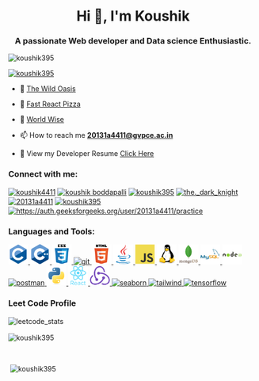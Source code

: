 <h1 align="center">Hi 👋, I'm Koushik</h1>
<h3 align="center">A passionate Web developer and Data science Enthusiastic.</h3>

<p align="left"> <img src="https://komarev.com/ghpvc/?username=koushik395&label=Profile%20views&color=0e75b6&style=flat" alt="koushik395" /> </p>

<p align="left"> <a href="https://github.com/ryo-ma/github-profile-trophy"><img src="https://github-profile-trophy.vercel.app/?username=koushik395" alt="koushik395" /></a> </p>

- 🔭 [The Wild Oasis](https://projectk-wild-oasis.netlify.app/)

- 👯 [Fast React Pizza](https://projectk-fast-pizza.netlify.app/)

- 🤝 [World Wise](https://projectk-world-wise.netlify.app/)

- 📫 How to reach me **20131a4411@gvpce.ac.in**

- 📄 View my Developer Resume [Click Here]([https://drive.google.com/file/d/1oFZjR2BUQAwpFwvNq8uCEPaqIIdN4N9s/view?usp=drive_link](https://drive.google.com/file/d/1fWW1XI-CS5bdLn6OY2L6cllvfhfT2eH8/view?usp=drive_link))

<h3 align="left">Connect with me:</h3>
<p align="left">
<a href="https://twitter.com/koushik4411" target="blank"><img align="center" src="https://raw.githubusercontent.com/rahuldkjain/github-profile-readme-generator/master/src/images/icons/Social/twitter.svg" alt="koushik4411" height="30" width="40" /></a>
<a href="https://linkedin.com/in/koushik boddapalli" target="blank"><img align="center" src="https://raw.githubusercontent.com/rahuldkjain/github-profile-readme-generator/master/src/images/icons/Social/linked-in-alt.svg" alt="koushik boddapalli" height="30" width="40" /></a>
<a href="https://codesandbox.com/koushik395" target="blank"><img align="center" src="https://raw.githubusercontent.com/rahuldkjain/github-profile-readme-generator/master/src/images/icons/Social/codesandbox.svg" alt="koushik395" height="30" width="40" /></a>
<a href="https://instagram.com/the._dark_knight" target="blank"><img align="center" src="https://raw.githubusercontent.com/rahuldkjain/github-profile-readme-generator/master/src/images/icons/Social/instagram.svg" alt="the._dark_knight" height="30" width="40" /></a>
<a href="https://www.hackerrank.com/20131a4411" target="blank"><img align="center" src="https://raw.githubusercontent.com/rahuldkjain/github-profile-readme-generator/master/src/images/icons/Social/hackerrank.svg" alt="20131a4411" height="30" width="40" /></a>
<a href="https://www.leetcode.com/koushik395" target="blank"><img align="center" src="https://raw.githubusercontent.com/rahuldkjain/github-profile-readme-generator/master/src/images/icons/Social/leet-code.svg" alt="koushik395" height="30" width="40" /></a>
<a href="https://auth.geeksforgeeks.org/user/https://auth.geeksforgeeks.org/user/20131a4411/practice" target="blank"><img align="center" src="https://raw.githubusercontent.com/rahuldkjain/github-profile-readme-generator/master/src/images/icons/Social/geeks-for-geeks.svg" alt="https://auth.geeksforgeeks.org/user/20131a4411/practice" height="30" width="40" /></a>
</p>

<h3 align="left">Languages and Tools:</h3>
<p align="left"> </a> <a href="https://www.cprogramming.com/" target="_blank" rel="noreferrer"> <img src="https://raw.githubusercontent.com/devicons/devicon/master/icons/c/c-original.svg" alt="c" width="40" height="40"/> </a> <a href="https://www.w3schools.com/cpp/" target="_blank" rel="noreferrer"> <img src="https://raw.githubusercontent.com/devicons/devicon/master/icons/cplusplus/cplusplus-original.svg" alt="cplusplus" width="40" height="40"/> </a> <a href="https://www.w3schools.com/css/" target="_blank" rel="noreferrer"> <img src="https://raw.githubusercontent.com/devicons/devicon/master/icons/css3/css3-original-wordmark.svg" alt="css3" width="40" height="40"/> </a> <a href="https://git-scm.com/" target="_blank" rel="noreferrer"> <img src="https://www.vectorlogo.zone/logos/git-scm/git-scm-icon.svg" alt="git" width="40" height="40"/> </a> <a href="https://www.w3.org/html/" target="_blank" rel="noreferrer"> <img src="https://raw.githubusercontent.com/devicons/devicon/master/icons/html5/html5-original-wordmark.svg" alt="html5" width="40" height="40"/> </a> <a href="https://www.java.com" target="_blank" rel="noreferrer"> <img src="https://raw.githubusercontent.com/devicons/devicon/master/icons/java/java-original.svg" alt="java" width="40" height="40"/> </a> <a href="https://developer.mozilla.org/en-US/docs/Web/JavaScript" target="_blank" rel="noreferrer"> <img src="https://raw.githubusercontent.com/devicons/devicon/master/icons/javascript/javascript-original.svg" alt="javascript" width="40" height="40"/> </a> <a href="https://www.linux.org/" target="_blank" rel="noreferrer"> <img src="https://raw.githubusercontent.com/devicons/devicon/master/icons/linux/linux-original.svg" alt="linux" width="40" height="40"/> </a> <a href="https://www.mongodb.com/" target="_blank" rel="noreferrer"> <img src="https://raw.githubusercontent.com/devicons/devicon/master/icons/mongodb/mongodb-original-wordmark.svg" alt="mongodb" width="40" height="40"/> </a> <a href="https://www.mysql.com/" target="_blank" rel="noreferrer"> <img src="https://raw.githubusercontent.com/devicons/devicon/master/icons/mysql/mysql-original-wordmark.svg" alt="mysql" width="40" height="40"/> </a> <a href="https://nodejs.org" target="_blank" rel="noreferrer"> <img src="https://raw.githubusercontent.com/devicons/devicon/master/icons/nodejs/nodejs-original-wordmark.svg" alt="nodejs" width="40" height="40"/> </a><a href="https://postman.com" target="_blank" rel="noreferrer"> <img src="https://www.vectorlogo.zone/logos/getpostman/getpostman-icon.svg" alt="postman" width="40" height="40"/> </a> <a href="https://www.python.org" target="_blank" rel="noreferrer"> <img src="https://raw.githubusercontent.com/devicons/devicon/master/icons/python/python-original.svg" alt="python" width="40" height="40"/> </a> <a href="https://reactjs.org/" target="_blank" rel="noreferrer"> <img src="https://raw.githubusercontent.com/devicons/devicon/master/icons/react/react-original-wordmark.svg" alt="react" width="40" height="40"/> </a> <a href="https://redux.js.org" target="_blank" rel="noreferrer"> <img src="https://raw.githubusercontent.com/devicons/devicon/master/icons/redux/redux-original.svg" alt="redux" width="40" height="40"/> </a><a href="https://seaborn.pydata.org/" target="_blank" rel="noreferrer"> <img src="https://seaborn.pydata.org/_images/logo-mark-lightbg.svg" alt="seaborn" width="40" height="40"/> </a> <a href="https://tailwindcss.com/" target="_blank" rel="noreferrer"> <img src="https://www.vectorlogo.zone/logos/tailwindcss/tailwindcss-icon.svg" alt="tailwind" width="40" height="40"/> </a> <a href="https://www.tensorflow.org" target="_blank" rel="noreferrer"> <img src="https://www.vectorlogo.zone/logos/tensorflow/tensorflow-icon.svg" alt="tensorflow" width="40" height="40"/> </a> </p>

### Leet Code Profile
<p><img align="center" src="https://leetcard.jacoblin.cool/koushik395?theme=wtf&font=Habibi&ext=heatmap" alt="leetcode_stats"></p>

<p><img align="center" src="https://github-readme-stats.vercel.app/api/top-langs?username=koushik395&show_icons=true&locale=en&layout=compact" alt="koushik395" /></p>
<br />
<p>&nbsp;<img align="center" src="https://github-readme-stats.vercel.app/api?username=koushik395&show_icons=true&locale=en" alt="koushik395" /></p>

